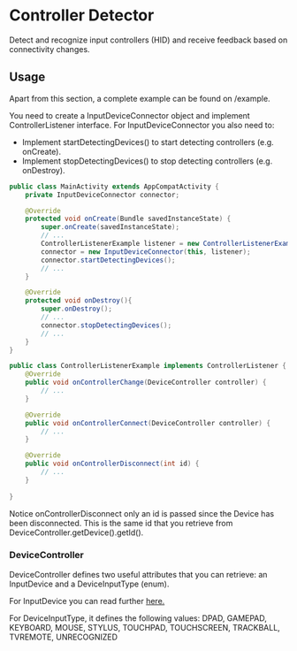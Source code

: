 # Controller Detector
Detect and recognize input controllers (HID) and receive feedback based on connectivity changes.

## Usage
Apart from this section, a complete example can be found on /example.

You need to create a InputDeviceConnector object and implement ControllerListener interface.
For InputDeviceConnector you also need to:
 - Implement startDetectingDevices() to start detecting controllers (e.g. onCreate).
 - Implement stopDetectingDevices() to stop detecting controllers (e.g. onDestroy).


```java
public class MainActivity extends AppCompatActivity {
    private InputDeviceConnector connector;

    @Override
    protected void onCreate(Bundle savedInstanceState) {
        super.onCreate(savedInstanceState);
        // ...
        ControllerListenerExample listener = new ControllerListenerExample(MainActivity.this);
        connector = new InputDeviceConnector(this, listener);
        connector.startDetectingDevices();
        // ...
    }

    @Override
    protected void onDestroy(){
        super.onDestroy();
        // ...
        connector.stopDetectingDevices();
        // ...
    }
}
```

```java
public class ControllerListenerExample implements ControllerListener {
    @Override
    public void onControllerChange(DeviceController controller) {
        // ...
    }

    @Override
    public void onControllerConnect(DeviceController controller) {
        // ...
    }

    @Override
    public void onControllerDisconnect(int id) {
        // ...
    }
  
}
```
Notice onControllerDisconnect only an id is passed since the Device has been disconnected. This is the same id that you retrieve from DeviceController.getDevice().getId().


### DeviceController
DeviceController defines two useful attributes that you can retrieve: an InputDevice and a DeviceInputType (enum).

For InputDevice you can read further [here.](https://developer.android.com/reference/android/view/InputDevice.html)

For DeviceInputType, it defines the following values: DPAD, GAMEPAD, KEYBOARD, MOUSE, STYLUS, TOUCHPAD, TOUCHSCREEN, TRACKBALL, TVREMOTE, UNRECOGNIZED
